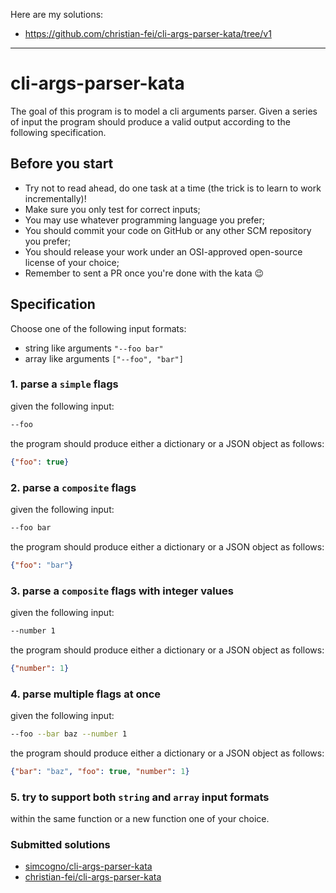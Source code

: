 Here are my solutions:

- https://github.com/christian-fei/cli-args-parser-kata/tree/v1

---

cli-args-parser-kata
===
The goal of this program is to model a cli arguments parser. Given a series of input the program should produce a valid output according to the following specification.

## Before you start
- Try not to read ahead, do one task at a time (the trick is to learn to work incrementally)!
- Make sure you only test for correct inputs;
- You may use whatever programming language you prefer;
- You should commit your code on GitHub or any other SCM repository you prefer;
- You should release your work under an OSI-approved open-source license of your choice;
- Remember to sent a PR once you're done with the kata 😉

## Specification
Choose one of the following input formats:
- string like arguments `"--foo bar"`
- array like arguments `["--foo", "bar"]`

### 1. parse a `simple` flags
  given the following input:
  ```sh
  --foo
  ```
  the program should produce either a dictionary or a JSON object as follows:
  ```JSON
  {"foo": true}
  ```

### 2. parse a `composite` flags
  given the following input:
  ```sh
  --foo bar
  ```
  the program should produce either a dictionary or a JSON object as follows:
  ```JSON
  {"foo": "bar"}
  ```

### 3. parse a `composite` flags with integer values
  given the following input:
  ```sh
  --number 1
  ```
  the program should produce either a dictionary or a JSON object as follows:
  ```JSON
  {"number": 1}
  ```

### 4. parse multiple flags at once
  given the following input:
  ```sh
  --foo --bar baz --number 1
  ```
  the program should produce either a dictionary or a JSON object as follows:
  ```JSON
  {"bar": "baz", "foo": true, "number": 1}
  ```

### 5. try to support both `string` and `array` input formats
within the same function or a new function one of your choice.


### Submitted solutions
- [simcogno/cli-args-parser-kata](https://github.com/simcogno/cli-args-parser-kata)
- [christian-fei/cli-args-parser-kata](https://github.com/christian-fei/cli-args-parser-kata)

